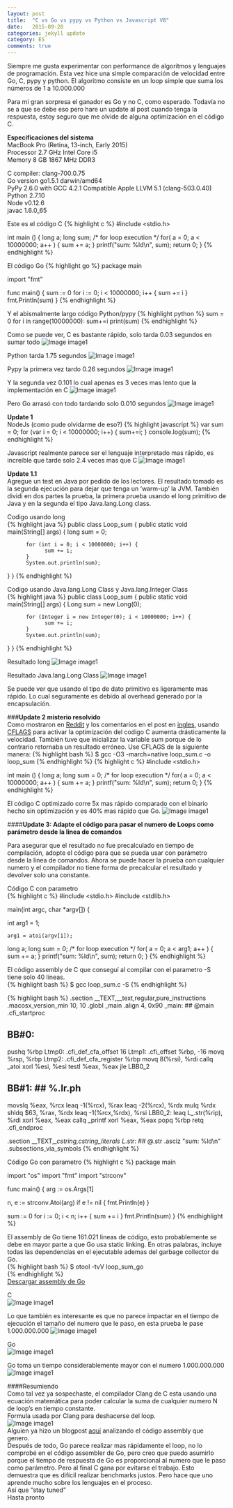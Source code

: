 ```yaml
---
layout: post
title:  "C vs Go vs pypy vs Python vs Javascript V8"
date:   2015-09-28
categories: jekyll update
category: ES
comments: true
---
```


Siempre me gusta experimentar con performance de algoritmos y lenguajes de programación. Esta vez hice una simple comparación de velocidad entre Go, C, pypy y python. El algoritmo consiste en un loop simple que suma los números de 1 a 10.000.000

Para mi gran sorpresa el ganador es Go y no C, como esperado. Todavía no se a que se debe eso pero hare un update al post cuando tenga la respuesta, estoy seguro que me olvide de alguna optimización en el código C. 

**Especificaciones del sistema**  
MacBook Pro (Retina, 13-inch, Early 2015)  
Processor 2.7 GHz Intel Core i5  
Memory 8 GB 1867 MHz DDR3  

C compiler: clang-700.0.75  
Go version go1.5.1 darwin/amd64  
PyPy 2.6.0 with GCC 4.2.1 Compatible Apple LLVM 5.1 (clang-503.0.40)  
Python 2.7.10  
Node v0.12.6  
javac 1.6.0_65  

Este es el código C
{% highlight c %}
#include <stdio.h>
 
int main ()
{
   long a;
   long sum;
   /* for loop execution */
   for( a = 0; a < 10000000; a++ )
   {
        sum += a;
   }
    printf("sum: %ld\n", sum);
   return 0;
}
{% endhighlight %}

El código Go
{% highlight go %}
package main

import "fmt"

func main() {
    sum := 0
    for i := 0; i < 10000000; i++ {
        sum += i
    }
    fmt.Println(sum)
}
{% endhighlight %}

Y el abismalmente largo código Python/pypy
{% highlight python %}
sum = 0
for i in range(10000000):
    sum+=i
print(sum)
{% endhighlight %}


Como se puede ver, C es bastante rápido, solo tarda 0.03 segundos en sumar todo
![Image image1](https://raw.githubusercontent.com/Karlheinzniebuhr/karlheinzniebuhr.github.io/master/ES/_posts/img/c.png)

Python tarda 1.75 segundos 
![Image image1](https://raw.githubusercontent.com/Karlheinzniebuhr/karlheinzniebuhr.github.io/master/ES/_posts/img/python.png)

Pypy la primera vez tardo 0.26 segundos
![Image image1](https://raw.githubusercontent.com/Karlheinzniebuhr/karlheinzniebuhr.github.io/master/ES/_posts/img/pypy1.png)

Y la segunda vez 0.101 lo cual apenas es 3 veces mas lento que la implementación en C
![Image image1](https://raw.githubusercontent.com/Karlheinzniebuhr/karlheinzniebuhr.github.io/master/ES/_posts/img/pypy2.png)

Pero Go arrasó con todo tardando solo 0.010 segundos
![Image image1](https://raw.githubusercontent.com/Karlheinzniebuhr/karlheinzniebuhr.github.io/master/ES/_posts/img/go.png)

**Update 1**  
NodeJs (como pude olvidarme de eso?)
{% highlight javascript %}
var sum = 0;
for (var i = 0; i < 10000000; i++) {
  sum+=i;
}
console.log(sum);
{% endhighlight %}

Javascript realmente parece ser el lenguaje interpretado mas rápido, es increíble que tarde solo 2.4 veces mas que C
![Image image1](https://raw.githubusercontent.com/Karlheinzniebuhr/karlheinzniebuhr.github.io/master/ES/_posts/img/nodejs.png)

**Update 1.1**  
Agregue un test en Java por pedido de los lectores. El resultado tomado es la segunda ejecución para dejar que tenga un ‘warm-up’ la JVM. 
También dividi en dos partes la prueba, la primera prueba usando el long primitivo de Java y en la segunda el tipo Java.lang.Long class.

Codigo usando long  
{% highlight java %}
public class Loop_sum {
  public static void main(String[] args) {
          long sum = 0;

          for (int i = 0; i < 10000000; i++) {
                sum += i;
          }
          System.out.println(sum);
  }
}
{% endhighlight %}

Codigo usando Java.lang.Long Class y Java.lang.Integer Class  
{% highlight java %}
public class Loop_sum {
  public static void main(String[] args) {
          Long sum = new Long(0);

          for (Integer i = new Integer(0); i < 10000000; i++) {
                sum += i;
          }
          System.out.println(sum);
  }
}
{% endhighlight %}

Resultado long
![Image image1](https://raw.githubusercontent.com/Karlheinzniebuhr/karlheinzniebuhr.github.io/master/ES/_posts/img/java-primitive.png)

Resultado Java.lang.Long Class
![Image image1](https://raw.githubusercontent.com/Karlheinzniebuhr/karlheinzniebuhr.github.io/master/ES/_posts/img/java-object.png)

Se puede ver que usando el tipo de dato primitivo es ligeramente mas rápido. Lo cual seguramente es debido al overhead generado por la encapsulación. 


###**Update 2 misterio resolvido**  
Como mostraron en [Reddit](https://www.reddit.com/r/compsci/comments/3mss9b/any_idea_why_this_go_loop_is_faster_than_pure_c/) y los comentarios en el post en [ingles](http://karlheinzniebuhr.github.io/en/2015/09/28/C-vs-Go-vs-pypy-vs-Python/), usando [CFLAGS](https://wiki.gentoo.org/wiki/GCC_optimization) para activar la optimización del codigo C aumenta drásticamente la velocidad. También tuve que inicializar la variable sum porque de lo contrario retornaba un resultado erróneo. Use CFLAGS de la siguiente manera:
{% highlight bash %}
$ gcc -O3 -march=native loop_sum.c -o loop_sum
{% endhighlight %}
{% highlight c %}
#include <stdio.h>
 
int main ()
{
   long a;
   long sum = 0;
   /* for loop execution */
   for( a = 0; a < 10000000; a++ )
   {
      sum += a;
   }
    printf("sum: %ld\n", sum);
   return 0;
}
{% endhighlight %}



El código C optimizado corre 5x mas rápido comparado con el binario hecho sin optimización y es 40% mas rápido que Go. 
![Image image1](https://raw.githubusercontent.com/Karlheinzniebuhr/karlheinzniebuhr.github.io/master/ES/_posts/img/c-opt.png)

####**Update 3: Adapte el código para pasar el numero de Loops como parámetro desde la linea de comandos**

Para asegurar que el resultado no fue precalculado en tiempo de compilación, adopte el código para que se pueda usar con parámetro desde la linea de comandos. Ahora se puede hacer la prueba con cualquier numero y el compilador no tiene forma de precalcular el resultado y devolver solo una constante. 

Código C con parametro  
{% highlight c %}
#include <stdio.h>
#include <stdlib.h>

main(int argc, char *argv[])
{

  int arg1 = 1;

    arg1 = atoi(argv[1]);

   long a;
   long sum = 0;
   /* for loop execution */
   for( a = 0; a < arg1; a++ )
   {
      sum += a;
   }
    printf("sum: %ld\n", sum);
   return 0;
}
{% endhighlight %}

El código assembly de C que conseguí al compilar con el parametro -S tiene solo 40 lineas.  
{% highlight bash %}
$ gcc loop_sum.c -S 
{% endhighlight %}

{% highlight bash %}
  .section  __TEXT,__text,regular,pure_instructions
  .macosx_version_min 10, 10
  .globl  _main
  .align  4, 0x90
_main:                                  ## @main
  .cfi_startproc
## BB#0:
  pushq %rbp
Ltmp0:
  .cfi_def_cfa_offset 16
Ltmp1:
  .cfi_offset %rbp, -16
  movq  %rsp, %rbp
Ltmp2:
  .cfi_def_cfa_register %rbp
  movq  8(%rsi), %rdi
  callq _atoi
  xorl  %esi, %esi
  testl %eax, %eax
  jle LBB0_2
## BB#1:                                ## %.lr.ph
  movslq  %eax, %rcx
  leaq  -1(%rcx), %rax
  leaq  -2(%rcx), %rdx
  mulq  %rdx
  shldq $63, %rax, %rdx
  leaq  -1(%rcx,%rdx), %rsi
LBB0_2:
  leaq  L_.str(%rip), %rdi
  xorl  %eax, %eax
  callq _printf
  xorl  %eax, %eax
  popq  %rbp
  retq
  .cfi_endproc

  .section  __TEXT,__cstring,cstring_literals
L_.str:                                 ## @.str
  .asciz  "sum: %ld\n"
.subsections_via_symbols
{% endhighlight %}

Código Go con parametro
{% highlight c %}
package main

import "os"
import "fmt"
import "strconv"

func main() {
  arg := os.Args[1]

  n, e := strconv.Atoi(arg)
  if e != nil {
      fmt.Println(e)
  }

  sum := 0
  for i := 0; i < n; i++ {
    sum += i
  }
  fmt.Println(sum)
}
{% endhighlight %}

El assembly de Go tiene 161.021 lineas de código, esto probablemente se debe en mayor parte a que Go usa static linking. En otras palabras, incluye todas las dependencias en el ejecutable ademas del garbage collector de Go.   
{% highlight bash %}
$ otool -tvV loop_sum_go  
{% endhighlight %}  
<a href="https://raw.githubusercontent.com/Karlheinzniebuhr/karlheinzniebuhr.github.io/master/data/assembly/go_assembly.txt.zip" download>Descargar assembly de Go</a>


C  
![Image image1](https://raw.githubusercontent.com/Karlheinzniebuhr/karlheinzniebuhr.github.io/master/ES/_posts/img/c-cmd.png)

Lo que también es interesante es que no parece impactar en el tiempo de ejecución el tamaño del numero que le paso, en esta prueba le pase 1.000.000.000
![Image image1](https://raw.githubusercontent.com/Karlheinzniebuhr/karlheinzniebuhr.github.io/master/ES/_posts/img/c-cmd2.png)

Go  
![Image image1](https://raw.githubusercontent.com/Karlheinzniebuhr/karlheinzniebuhr.github.io/master/ES/_posts/img/go-cmd.png)

Go toma un tiempo considerablemente mayor con el numero 1.000.000.000  
![Image image1](https://raw.githubusercontent.com/Karlheinzniebuhr/karlheinzniebuhr.github.io/master/ES/_posts/img/go-cmd2.png)

####Resumiendo  
Como tal vez ya sospechaste, el compilador Clang de C esta usando una ecuación matemática para poder calcular la suma de cualquier numero N de loop’s en tiempo constante.  
Formula usada por Clang para deshacerse del loop.  
![Image image1](https://raw.githubusercontent.com/Karlheinzniebuhr/karlheinzniebuhr.github.io/master/ES/_posts/img/sum_formula.png)  
Alguien ya hizo un blogpost [aquí](http://blog.xebia.com/2015/10/05/gcc-compiler-optimizations-dissection-of-a-benchmark/) analizando el código assembly que genero.  
Después de todo, Go parece realizar mas rápidamente el loop, no lo comprobé en el código assembler de Go, pero creo que puedo asumirlo porque el tiempo de respuesta de Go es proporcional al numero que le paso como parámetro. Pero  al final C gana por evitarse el trabajo. Esto demuestra que es difícil realizar benchmarks justos. Pero hace que uno aprende mucho sobre los lenguajes en el proceso.  
Así que “stay tuned”  
Hasta pronto  
